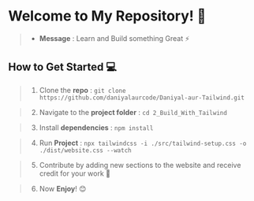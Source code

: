# **Welcome to My Repository! 🚀**
<!-- Motivational Purpose -->
> * **Message** : Learn and Build something Great ⚡

## **How to Get Started 💻**
<!-- Answer -->
> 1. Clone the **repo** : `git clone https://github.com/daniyalaurcode/Daniyal-aur-Tailwind.git`

> 2. Navigate to the **project folder** : `cd 2_Build_With_Tailwind`

> 3. Install **dependencies** : `npm install`

> 4. Run **Project** : `npx tailwindcss -i ./src/tailwind-setup.css -o ./dist/website.css --watch`

> 5. Contribute by adding new sections to the website and receive credit for your work 💖

> 6. Now **Enjoy**! 😊